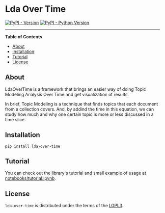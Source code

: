 # Lda Over Time

[![PyPI - Version](https://img.shields.io/pypi/v/lda-over-time.svg)](https://pypi.org/project/lda-over-time)
[![PyPI - Python Version](https://img.shields.io/pypi/pyversions/lda-over-time.svg)](https://pypi.org/project/lda-over-time)

-----

**Table of Contents**

- [About](#about)
- [Installation](#installation)
- [Tutorial](#tutorial)
- [License](#license)

## About

LdaOverTime is a framework that brings an easier way of doing Topic Modeling 
Analysis Over Time and get visualization of results.

In brief, Topic Modeling is a technique that finds topics that each document 
from a collection covers. And, by addind the time in this equation, we can 
study how much and why one certain topic is more or less discussed in a 
time slice.

## Installation

```console
pip install lda-over-time
```

## Tutorial
You can check out the library's tutorial and small example of usage at 
[notebooks/tutorial.ipynb](https://github.com/lda-over-time/lda-over-time/blob/develop/notebooks/tutorial.ipynb).


## License

`lda-over-time` is distributed under the terms of the 
[LGPL3](https://github.com/lda-over-time/lda-over-time/blob/develop/COPYING).

